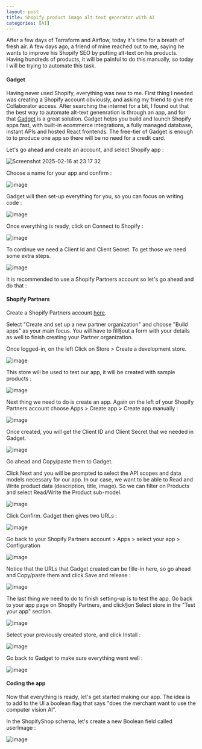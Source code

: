 ```yaml
---
layout: post
title: Shopify product image alt text generator with AI
categories: [AI]
---
```


After a few days of Terraform and Airflow, today it's time for a breath of fresh air.
A few days ago, a friend of mine reached out to me, saying he wants to improve his Shopify SEO by putting alt-text on his products.
Having hundreds of products, it will be painful to do this manually, so today I will be trying to automate this task.


#### Gadget

Having never used Shopify, everything was new to me. 
First thing I needed was creating a Shopify account obviously, and asking my friend to give me Collaborator access.
After searching the internet for a bit, I found out that the best way to automate alt-text genenration is through an app, and for that [Gadget](www.gadget.dev) is a great solution.
Gadget helps you build and launch Shopify apps fast, with built-in ecommerce integrations, a fully managed database, instant APIs and hosted React frontends.
The free-tier of Gadget is enough to to produce one app so there will be no need for a credit card.

Let's go ahead and create an account, and select Shopify app :

![Screenshot 2025-02-16 at 23 17 32](https://github.com/user-attachments/assets/dfbb042e-7d26-450c-9a49-91705c2f2e13)

Choose a name for your app and confirm : 

![image](https://github.com/user-attachments/assets/6ba68bf5-8b51-4b20-b782-0c9b7954429b)

Gadget will then set-up everything for you, so you can focus on writing code : 

![image](https://github.com/user-attachments/assets/2333b2db-0565-4a00-ae74-6a48dedacfb4)

Once everything is ready, click on Connect to Shopify :

![image](https://github.com/user-attachments/assets/f317eca0-5f63-4d10-9778-075a2503e6d4)

To continue we need a Client Id and Client Secret. To get those we need some extra steps.

![image](https://github.com/user-attachments/assets/514902bc-4190-4d14-9360-2d4ce5c11ccf)

It is recommended to use a Shopify Partners account so let's go ahead and do that : 

#### Shopify Partners

Create a Shopify Partners account [here](https://partners.shopify.com/current).

Select "Create and set up a new partner organization" and choose "Build apps" as your main focus.
You will have to fill§out a form with your details as well to finish creating your Partner organization.

Once logged-in, on the left Click on Store > Create a development store.

![image](https://github.com/user-attachments/assets/bfbd1909-db90-44ca-a1dc-248b2d3f3a7f)

This store will be used to test our app, it will be created with sample products : 

![image](https://github.com/user-attachments/assets/3b5f1758-1bfc-411f-aa21-5be79887f09c)

Next thing we need to do is create an app. Again on the left of your Shopify Partners account choose Apps > Create app > Create app manually :

![image](https://github.com/user-attachments/assets/c2e7a595-d275-4040-a60b-904ee0c080bd)

Once created, you will get the Client ID and Client Secret that we needed in Gadget.

![image](https://github.com/user-attachments/assets/69e1c783-efe8-46c0-8b73-02cee9db348c)

Go ahead and Copy/paste them to Gadget.

Click Next and you will be prompted to select the API scopes and data models necessary for our app.
In our case, we want to be able to Read and Write product data (description, title, image).
So we can filter on Products and select Read/Write the Product sub-model.

![image](https://github.com/user-attachments/assets/e887bfd4-cb5d-4c96-80d5-2631a58a15e0)

Click Confirm. Gadget then gives two URLs :

![image](https://github.com/user-attachments/assets/376b6bc1-cbf7-4e8a-b21c-3a7cf08667a1)

Go back to your Shopify Partners account > Apps > select your app > Configuration

![image](https://github.com/user-attachments/assets/64ea194f-b212-47ae-91dc-c683a7bbd276)

Notice that the URLs that Gadget created can be fille-in here, so go ahead and Copy/paste them and click Save and release :

![image](https://github.com/user-attachments/assets/e9b6d938-21e2-431e-8a9f-e7a0fbf54078)

The last thing we need to do to finish setting-up is to test the app.
Go back to your app page on Shopify Partners, and click§on Select store in the "Test your app" section.

![image](https://github.com/user-attachments/assets/73f58a00-6c7a-4775-a708-747b79a97b8c)

Select your previously created store, and click Install : 

![image](https://github.com/user-attachments/assets/ed14bd55-7bc2-4859-831d-84d4c7704eb6)

Go back to Gadget to make sure everything went well :

![image](https://github.com/user-attachments/assets/dc904606-2fc4-45c5-9a49-39a615083a99)


#### Coding the app

Now that everything is ready, let's get started making our app.
The idea is to add to the UI a boolean flag that says "does the merchant want to use the computer vision AI".

In the ShopifyShop schema, let's create a new Boolean field called userImage :

![image](https://github.com/user-attachments/assets/c7a8f092-24bf-4b23-82bc-4e48c0bce447)






